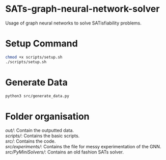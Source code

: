 # SATs-graph-neural-network-solver
Usage of graph neural networks to solve SATisfiability problems.

# Setup Command

```bash
chmod +x scripts/setup.sh
./scripts/setup.sh
```

# Generate Data

```bash
python3 src/generate_data.py
```

# Folder organisation

*out/*: Contain the outputted data.  
*scripts/*: Contains the basic scripts.  
*src/*: Contains the code.  
*src/experiments/*: Contains the file for messy experimentation of the GNN.  
*src/PyMiniSolvers/*: Contains an old fashion SATs solver.  